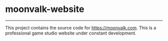 # moonvalk-website
---
This project contains the source code for https://moonvalk.com. This is a professional game studio website under constant development.
